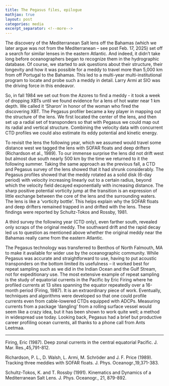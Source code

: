```yaml
---
title: The Pegasus files, epilogue 
mathjax: true
layout: post
categories: media
excerpt_separator: <!--more-->
---
```


The discovery of the Mediterranean Salt lens off the Bahamas (which we later argue was not from the Mediterranean – see post Feb. 17, 2025) set off a search for similar lenses in the eastern Atlantic. And indeed, it didn’t take long before oceanographers began to recognize them in the hydrographic database. Of course, we started to ask questions about their structure, their longevity and how it was possible for a meddy to travel more than 5,000 km from off Portugal to the Bahamas. This led to a multi-year multi-institutional program to locate and probe such a meddy in detail. Larry Armi at SIO was the driving force in this endeavor. 
<!--more-->

So, in fall 1984 we set out from the Azores to find a meddy - it took a week of dropping XBTs until we found evidence for a lens of hot water near 1 km depth. We called it ‘Sharon’ in honor of the woman who fired the discovering XBT. The Pegasus profiler became a key player in mapping out the structure of the lens. We first located the center of the lens, and then set up a radial set of transponders so that with Pegasus we could map out its radial and vertical structure. Combining the velocity data with concurrent CTD profiles we could also estimate its eddy potential and kinetic energy. 

To revisit the lens the following year, which we assumed would travel some distance west we tagged the lens with SOFAR floats and deep drifters (Richardson et al., 1989). To our immense surprise the lens did not drift west but almost due south nearly 500 km by the time we returned to it the following summer. Taking the same approach as the previous fall, a CTD and Pegasus survey of the lens showed that it had shrunk considerably. The Pegasus profiles showed that the meddy rotated as a solid disk (6-day period) with velocity increasing linearly out to a certain radius, beyond which the velocity field decayed exponentially with increasing distance. The sharp positive potential vorticity jump at the transition is an expression of little exchange between the core of the lens and the surrounding waters. The lens is like a ‘vorticity bottle’. This helps explain why the SOFAR floats and deep drifters remained trapped in and drifted with the lens. These findings were reported by Schultz-Tokos and Rossby, 1981. 

A third survey the following year (CTD only), even farther south, revealed only scraps of the original meddy. The southward drift and the rapid decay led us to question as mentioned above whether the original meddy near the Bahamas really came from the eastern Atlantic. 

The Pegasus technology was transferred to Benthos of North Falmouth, MA to make it available for wider use by the oceanographic community. While Pegasus was accurate and straightforward to use, having to put acoustic transponders on the bottom limited its usefulness – it worked best for repeat sampling such as we did in the Indian Ocean and the Gulf Stream, not for expeditionary use. The most extensive example of repeat sampling is the study of equatorial currents in the Pacific by Eric Firing where he profiled currents at 13 sites spanning the equator repeatedly over a 16-month period (Firing, 1987). It is an extraordinary piece of work. Eventually, techniques and algorithms were developed so that one could profile currents even from cable-lowered CTDs equipped with ADCPs. Measuring currents from a package ‘dangling’ from a rolling surface vessel would seem like a crazy idea, but it has been shown to work quite well; a method in widespread use today. Looking back, Pegasus had a brief but productive career profiling ocean currents, all thanks to a phone call from Ants Leetmaa. 

- - - - -
Firing, Eric (1987). Deep zonal currents in the central equatorial Pacific. J. Mar. Res.,45,791-812.

Richardson, P. L., D. Walsh, L. Armi, M. Schröder and J. F. Price (1989). Tracking three meddies with SOFAR floats. J. Phys. Oceanogr.,19,371-383.

Schultz-Tokos, K. and T. Rossby (1991).  Kinematics and Dynamics of a Mediterranean Salt Lens. J. Phys. Oceanogr., 21, 879-892.





 
